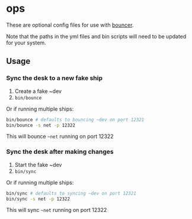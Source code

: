 # ops

These are optional config files for use with [bouncer](https://github.com/tloncorp/bouncer).

Note that the paths in the yml files and bin scripts will need to be updated for your system.

## Usage

### Sync the desk to a new fake ship

1. Create a fake ~dev
2. `bin/bounce`

Or if running multiple ships:

```sh
bin/bounce # defaults to bouncing ~dev on port 12321
bin/bounce -s net -p 12322
```

This will bounce `~net` running on port 12322

### Sync the desk after making changes

1. Start the fake ~dev
2. `bin/sync`

Or if running multiple ships:

```sh
bin/sync # defaults to syncing ~dev on port 12321
bin/sync -s net -p 12322
```

This will sync `~net` running on port 12322
